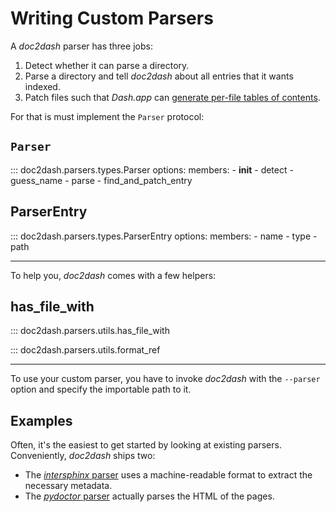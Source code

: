 # Writing Custom Parsers

A *doc2dash* parser has three jobs:

1. Detect whether it can parse a directory.
2. Parse a directory and tell *doc2dash* about all entries that it wants indexed.
3. Patch files such that *Dash.app* can [generate per-file tables of contents](https://kapeli.com/docsets#tableofcontents).

For that is must implement the `Parser` protocol:

## `Parser`

::: doc2dash.parsers.types.Parser
    options:
      members:
        - __init__
        - detect
        - guess_name
        - parse
        - find_and_patch_entry


## ParserEntry

::: doc2dash.parsers.types.ParserEntry
    options:
      members:
        - name
        - type
        - path

---

To help you, *doc2dash* comes with a few helpers:

## has_file_with

::: doc2dash.parsers.utils.has_file_with

::: doc2dash.parsers.utils.format_ref

---

To use your custom parser, you have to invoke *doc2dash* with the `--parser` option and specify the importable path to it.


## Examples

Often, it's the easiest to get started by looking at existing parsers.
Conveniently, *doc2dash* ships two:

- The [*intersphinx* parser](https://github.com/hynek/doc2dash/blob/main/src/doc2dash/parsers/intersphinx.py) uses a machine-readable format to extract the necessary metadata.
- The [*pydoctor* parser](https://github.com/hynek/doc2dash/blob/main/src/doc2dash/parsers/pydoctor.py) actually parses the HTML of the pages.
